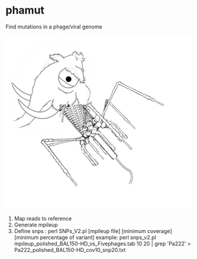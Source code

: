 # phamut
Find mutations in a phage/viral genome

![phamutpic!](phamut.png)

1. Map reads to reference
2. Generate mpileup
3. Define snps : perl SNPs_V2.pl [mpileup file] [minimum coverage] [minimum percentage of variant] 
example: perl snps_v2.pl mpileup_polished_BAL150-HD_vs_Fivephages.tab 10 20 | grep 'Pa222' > Pa222_polished_BAL150-HD_cov10_snp20.txt
